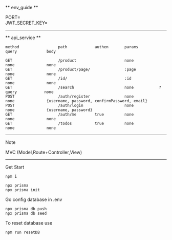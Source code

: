 ** env_guide **

PORT=<br>
JWT_SECRET_KEY=<br>

----------------------

** api_service **

```
method                 path            authen       params         query             body

GET                    /product                     none           none              none
GET                    /product/page/               :page          none              none
GET                    /id/                         :id            none              none
GET                    /search                      none           ?query            none
POST                   /auth/register               none           none              {username, password, confirmPassword, email}
POST                   /auth/login                  none           none              {username, password}
GET                    /auth/me        true         none           none              none
GET                    /todos          true         none           none              none
```

----------------------

Note

MVC (Model,Route+Controller,View)

----------------------
Get Start

```
npm i 

npx prisma
npx prisma init
```
Go config database in .env
```
npx prisma db push
npx prisma db seed
```
To reset database use
```
npm run resetDB
```
